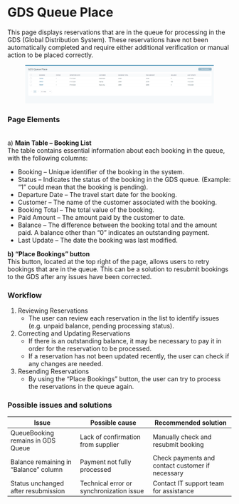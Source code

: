 # GDS Queue Place

This page displays reservations that are in the queue for processing in the GDS (Global Distribution System). These reservations have not been automatically completed and require either additional verification or manual action to be placed correctly.

<figure><img src="../.gitbook/assets/image (21) (1) (1) (1) (1) (1) (1) (1).png" alt=""><figcaption></figcaption></figure>

### Page Elements


\
a) **Main Table – Booking List**
\
The table contains essential information about each booking in the queue, with the following columns:

* Booking – Unique identifier of the booking in the system.
* Status – Indicates the status of the booking in the GDS queue. (Example: “1” could mean that the booking is pending).
* Departure Date – The travel start date for the booking.
* Customer – The name of the customer associated with the booking.
* Booking Total – The total value of the booking.
* Paid Amount – The amount paid by the customer to date.
* Balance – The difference between the booking total and the amount paid. A balance other than “0” indicates an outstanding payment.
* Last Update – The date the booking was last modified.

&#x20;**b) “Place Bookings” button**
\
&#x20;This button, located at the top right of the page, allows users to retry bookings that are in the queue.   This can be a solution to resubmit bookings to the GDS after any issues have been corrected.



### **Workflow**

1. Reviewing Reservations
   * The user can review each reservation in the list to identify issues (e.g. unpaid balance, pending processing status).
2. Correcting and Updating Reservations
   * If there is an outstanding balance, it may be necessary to pay it in order for the reservation to be processed.
   * If a reservation has not been updated recently, the user can check if any changes are needed.
3. Resending Reservations
   * By using the “Place Bookings” button, the user can try to process the reservations in the queue again.

### Possible issues and solutions

| Issue                                 | Possible cause                           | Recommended solution                             |
| ------------------------------------- | ---------------------------------------- | ------------------------------------------------ |
| QueueBooking remains in GDS Queue     |  Lack of confirmation from supplier      | Manually check and resubmit booking              |
| Balance remaining in “Balance” column | Payment not fully processed              | Check payments and contact customer if necessary |
| Status unchanged after resubmission   | Technical error or synchronization issue | Contact IT support team for assistance           |
